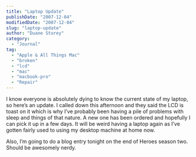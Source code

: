 ```yaml
---
title: "Laptop Update"
publishDate: "2007-12-04"
modifiedDate: "2007-12-04"
slug: "laptop-update"
author: "Duane Storey"
category:
  - "Journal"
tag:
  - "Apple & All Things Mac"
  - "broken"
  - "lcd"
  - "mac"
  - "macbook-pro"
  - "Repair"
---
```


I know everyone is absolutely dying to know the current state of my laptop, so here’s an update. I called down this afternoon and they said the LCD is toast on it which is why I’ve probably been having a pile of problems with sleep and things of that nature. A new one has been ordered and hopefully I can pick it up in a few days. It will be weird having a laptop again as I’ve gotten fairly used to using my desktop machine at home now.

Also, I’m going to do a blog entry tonight on the end of Heroes season two. Should be awesomely nerdy.